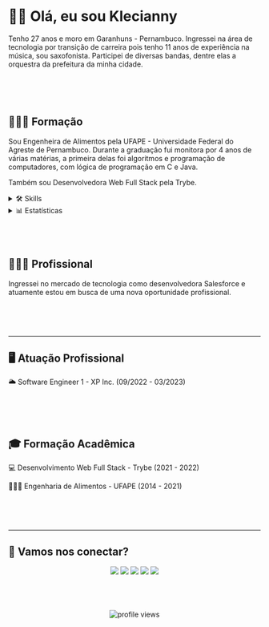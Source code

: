 # 👋🏽 Olá, eu sou Klecianny 

Tenho 27 anos e moro em Garanhuns - Pernambuco. Ingressei na área de tecnologia por transição de carreira pois tenho 11 anos de experiência na música, sou saxofonista. Participei de diversas bandas, dentre elas a orquestra da prefeitura da minha cidade.

<br>
<br>
<br>

## 👩🏽‍🎓 Formação

Sou Engenheira de Alimentos pela UFAPE - Universidade Federal do Agreste de Pernambuco. Durante a graduação fui monitora por 4 anos de várias matérias, a primeira delas foi algoritmos e programação de computadores, com lógica de programação em C e Java.

Também sou Desenvolvedora Web Full Stack pela Trybe.

<details>
<summary>🛠 Skills</summary>
<p>
<div align="center" style="display: inline_block">
<img height="40" width="40" src="https://raw.githubusercontent.com/jmnote/z-icons/master/svg/c.svg"/>
<img height="40" width="40" src="https://cdn.jsdelivr.net/gh/devicons/devicon/icons/java/java-original.svg"/>
<img title="HTML5" alt="HTML" height="40" width="40" src="https://raw.githubusercontent.com/devicons/devicon/master/icons/html5/html5-original.svg">
<img title="CSS3" alt="CSS" height="40" width="40" src="https://raw.githubusercontent.com/devicons/devicon/master/icons/css3/css3-original.svg">
<img title="JavaScript" alt="JavaScript" height="40" width="40" src="https://raw.githubusercontent.com/devicons/devicon/master/icons/javascript/javascript-plain.svg">
<img title="React" alt="React" height="40" width="40" src="https://raw.githubusercontent.com/devicons/devicon/master/icons/react/react-original.svg">
<img title="Redux" alt="redux" height="40" width="40" src="https://raw.githubusercontent.com/devicons/devicon/master/icons/redux/redux-original.svg">
<img title="Jest" alt="Jest" height="40" width="40" src="https://raw.githubusercontent.com/devicons/devicon/master/icons/jest/jest-plain.svg">
<img src="https://testing-library.com/img/logo-large.png" alt="testing-library" width="40" height="40"/>
<img alt="Docker" height="40" width="40" src="https://raw.githubusercontent.com/devicons/devicon/master/icons/docker/docker-original.svg">
<img src="https://cdn.jsdelivr.net/gh/devicons/devicon/icons/mysql/mysql-original.svg" height="40" width="40" />
<img src="https://cdn.jsdelivr.net/gh/devicons/devicon/icons/nodejs/nodejs-original.svg" height="40" width="40" />
<img alt="TypeScript.js" height="40" width="40" src="https://raw.githubusercontent.com/devicons/devicon/master/icons/typescript/typescript-original.svg">
<img src="https://cdn.jsdelivr.net/gh/devicons/devicon/icons/mongodb/mongodb-original.svg" width="40" height="40" />
<img src="https://cdn.jsdelivr.net/gh/devicons/devicon/icons/express/express-original.svg" width="40" height="40" />
<img src="https://cdn.jsdelivr.net/gh/devicons/devicon/icons/mocha/mocha-plain.svg" alt="mocha" height="40" width="40" />
<img src="https://cdn.jsdelivr.net/gh/devicons/devicon/icons/sequelize/sequelize-original.svg" alt="seuelize" height="40" width="40" />
<img src="https://cdn.jsdelivr.net/gh/devicons/devicon/icons/python/python-original.svg" height="40" width="40" />
<img src="https://cdn.jsdelivr.net/gh/devicons/devicon/icons/pytest/pytest-original.svg" height="40" width="40" />
<img src="https://raw.githubusercontent.com/devicons/devicon/master/icons/csharp/csharp-original.svg" alt="csharp" width="40" height="40"/>
<img alt="vercel" height="40px" width="40" src="https://www.svgrepo.com/show/327408/logo-vercel.svg" />
<img alt="heroku" height="40px" width="40" src="https://cdn.jsdelivr.net/gh/devicons/devicon/icons/heroku/heroku-plain.svg" />
<img height="40px" width="40" src="https://cdn.jsdelivr.net/gh/devicons/devicon/icons/trello/trello-plain.svg" />
<img src="https://raw.githubusercontent.com/devicons/devicon/master/icons/linux/linux-original.svg" alt="linux" width="40" height="40" />
<img alt="terminal" height="40px" width="40" src="https://cdn.svgporn.com/logos/terminal.svg" />
<img alt="npm" height="40" width="40" src="https://cdn.jsdelivr.net/gh/devicons/devicon/icons/npm/npm-original-wordmark.svg" />
<img src="https://cdn.jsdelivr.net/gh/devicons/devicon/icons/eslint/eslint-original.svg" alt="eslint" height="40" width="40" />
<img title="Vscode" alt="Vscode" height="40" width="40" src="https://cdn.jsdelivr.net/gh/devicons/devicon/icons/vscode/vscode-original.svg" />
<img src="https://cdn.jsdelivr.net/gh/devicons/devicon/icons/git/git-original.svg" alt="git" height="40" width="40" />
<img title="GitHub" alt="GitHub" height="40" width="40" src="https://cdn.jsdelivr.net/gh/devicons/devicon/icons/github/github-original.svg" />
</div>
</p>
</details>

<details>
<summary>📊 Estatísticas</summary>
<p>
<div align="center">
<a href="https://github.com/Kecbm" title="Kecbm profile">
<img width=396 src="https://github-readme-stats.vercel.app/api/top-langs/?username=Kecbm&hide=c%23,powershell,Mathematica,Ruby,Objective-C,Objective-C%2b%2b,Cuda&title_color=61dafb&text_color=ffffff&icon_color=61dafb&bg_color=20232a&langs_count=8&layout=compact&border_color=61dafb&hide_border=true" /></a>
</div>
</p>
</details>

<br>
<br>
<br>

## 👩🏽‍💻 Profissional

Ingressei no mercado de tecnologia como desenvolvedora Salesforce e atuamente estou em busca de uma nova oportunidade profissional.

<br>
<br>
<br>

----

## 🖥 Atuação Profissional

🌥 Software Engineer 1 - XP Inc. (09/2022 - 03/2023)

<br>
<br>
<br>

## 🎓 Formação Acadêmica

💻 Desenvolvimento Web Full Stack - Trybe (2021 - 2022)

👩🏽‍🔬 Engenharia de Alimentos - UFAPE (2014 - 2021)

<br>
<br>
<br>

----

## 🤝 Vamos nos conectar?

<div align="center" style="display: inline_block">
<a href="https://portfolio-kecbm.vercel.app/" target="_blank"><img src="https://img.shields.io/badge/-Portfólio-06D6A0?style=for-the-badge" target="_blank"></a>
<a href="https://www.linkedin.com/in/kecbm/" target="_blank"><img src="https://img.shields.io/badge/-LinkedIn-%230077B5?style=for-the-badge&logo=linkedin&logoColor=white" target="_blank"></a> 
<a href="https://www.instagram.com/kecbm/" target="_blank"><img src="https://img.shields.io/badge/-Instagram-%23E4405F?style=for-the-badge&logo=instagram&logoColor=white" target="_blank"></a>
<a href="https://twitter.com/Kecbm" target="_blank"><img src="https://img.shields.io/badge/Twitter-1DA1F2?style=for-the-badge&logo=twitter&logoColor=white" target="_blank"></a>
<a href = "mailto:kleciannymelo@gmail.com"><img src="https://img.shields.io/badge/Gmail-C00021?style=for-the-badge&logo=gmail&logoColor=white" target="_blank"></a>
</div>

<br>
<br>
<br>
<br>

<div align="center">
  <img src="https://komarev.com/ghpvc/?username=Kecbm" alt="profile views" />
</div>

